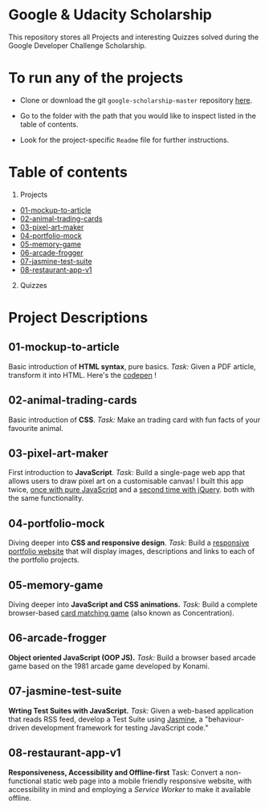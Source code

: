 # Google & Udacity Scholarship
This repository stores all Projects and interesting Quizzes solved during the Google Developer Challenge Scholarship.

# To run any of the projects

  - Clone or download the git `google-scholarship-master` repository [here](https://github.com/DayTimeChunks/google-scholarship/archive/master.zip).

  - Go to the folder with the path that you would like to inspect listed in the table of contents.

  - Look for the project-specific `Readme` file for further instructions.

# Table of contents

1. Projects
  - [01-mockup-to-article](#01-mockup-to-article)
  - [02-animal-trading-cards](#02-animal-trading-cards)
  - [03-pixel-art-maker](#03-pixel-art-maker)
  - [04-portfolio-mock](#04-portfolio-mock)
  - [05-memory-game](#05-memory-game)
  - [06-arcade-frogger](#06-arcade-frogger)
  - [07-jasmine-test-suite](#07-jasmine-test-suite)
  - [08-restaurant-app-v1](#08-restaurant-app-v1)
2. Quizzes


# Project Descriptions

## 01-mockup-to-article

Basic introduction of **HTML syntax**, pure basics. *Task:* Given a PDF article, transform it into HTML. Here's the [codepen](https://codepen.io/DayTimeChunks/pen/mXPRaJ) !

## 02-animal-trading-cards

Basic introduction of **CSS**. *Task:* Make an trading card with fun facts of your favourite animal.   

## 03-pixel-art-maker

First introduction to **JavaScript**. *Task:* Build a single-page web app that allows users to draw pixel art on a customisable canvas! I built this app twice, [once with pure JavaScript](https://codepen.io/DayTimeChunks/pen/geKwRp) and a [second time with jQuery](https://codepen.io/DayTimeChunks/pen/eejXNx). both with the same functionality.

## 04-portfolio-mock

Diving deeper into **CSS and responsive design**. *Task:* Build a [responsive portfolio website](https://codepen.io/DayTimeChunks/pen/RMoGBg) that will display images, descriptions and links to each of the portfolio projects.

## 05-memory-game

Diving deeper into **JavaScript and CSS animations.** *Task:* Build a complete browser-based [card matching game](https://codepen.io/DayTimeChunks/pen/ZozVmp) (also known as Concentration).

## 06-arcade-frogger

**Object oriented JavaScript (OOP JS).** *Task:* Build a browser based arcade game based on the 1981 arcade game developed by Konami.

## 07-jasmine-test-suite

**Wrting Test Suites with JavaScript.** *Task:* Given a web-based application that reads RSS feed, develop a Test Suite using [Jasmine](https://jasmine.github.io/), a "behaviour-driven development framework for testing JavaScript code."

## 08-restaurant-app-v1

**Responsiveness, Accessibility and Offline-first** Task: Convert a non-functional static web page into a mobile friendly responsive website, with accessibility in mind and employing a *Service Worker* to make it available offline. 